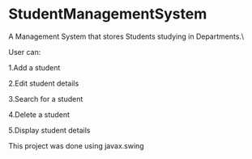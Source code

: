 # StudentManagementSystem
A Management System that stores Students studying in Departments.\

User can:

1.Add a student

2.Edit student details

3.Search for a student

4.Delete a student

5.Display student details

This project was done using javax.swing
